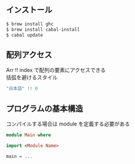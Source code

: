 ## インストール
````bash
$ brew install ghc
$ brew install cabal-install
$ cabal update
````

## 配列アクセス
Arr !! index で配列の要素にアクセスできる  
括弧を避けるスタイル

````haskell
"日本語" !! 0
````

## プログラムの基本構造
コンパイルする場合は module を定義する必要がある

````haskell
module Main where

import <Module Name>

main = ...
````
